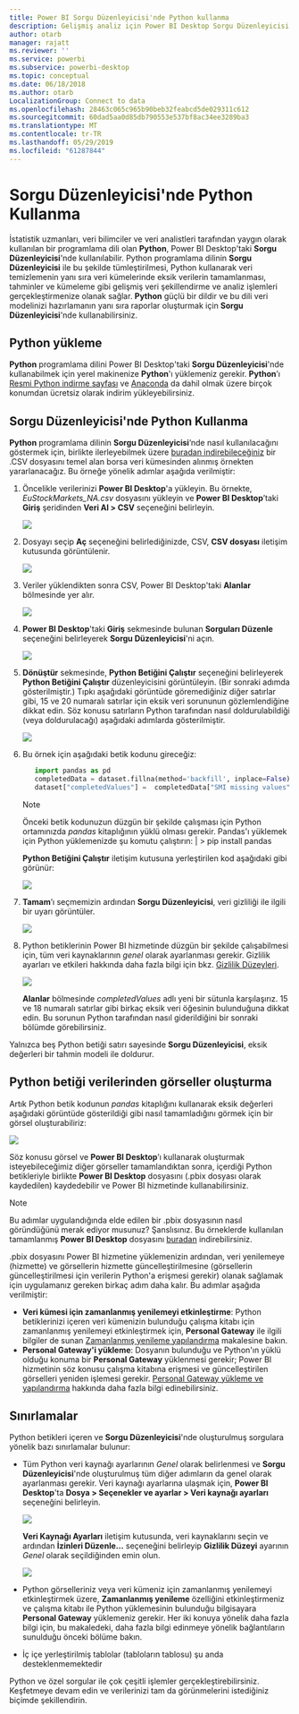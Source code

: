 ```yaml
---
title: Power BI Sorgu Düzenleyicisi'nde Python kullanma
description: Gelişmiş analiz için Power BI Desktop Sorgu Düzenleyicisi'nde Python kullanma
author: otarb
manager: rajatt
ms.reviewer: ''
ms.service: powerbi
ms.subservice: powerbi-desktop
ms.topic: conceptual
ms.date: 06/18/2018
ms.author: otarb
LocalizationGroup: Connect to data
ms.openlocfilehash: 28463c065c965b90beb32feabcd5de029311c612
ms.sourcegitcommit: 60dad5aa0d85db790553e537bf8ac34ee3289ba3
ms.translationtype: MT
ms.contentlocale: tr-TR
ms.lasthandoff: 05/29/2019
ms.locfileid: "61287844"
---
```

# <a name="using-python-in-query-editor"></a>Sorgu Düzenleyicisi'nde Python Kullanma
İstatistik uzmanları, veri bilimciler ve veri analistleri tarafından yaygın olarak kullanılan bir programlama dili olan **Python**, Power BI Desktop'taki **Sorgu Düzenleyicisi**'nde kullanılabilir. Python programlama dilinin **Sorgu Düzenleyicisi** ile bu şekilde tümleştirilmesi, Python kullanarak veri temizlemenin yanı sıra veri kümelerinde eksik verilerin tamamlanması, tahminler ve kümeleme gibi gelişmiş veri şekillendirme ve analiz işlemleri gerçekleştirmenize olanak sağlar. **Python** güçlü bir dildir ve bu dili veri modelinizi hazırlamanın yanı sıra raporlar oluşturmak için **Sorgu Düzenleyicisi**'nde kullanabilirsiniz.

## <a name="installing-python"></a>Python yükleme
**Python** programlama dilini Power BI Desktop'taki **Sorgu Düzenleyicisi**'nde kullanabilmek için yerel makinenize **Python**'ı yüklemeniz gerekir. **Python**’ı [Resmi Python indirme sayfası](https://www.python.org/) ve [Anaconda](https://anaconda.org/anaconda/python/) da dahil olmak üzere birçok konumdan ücretsiz olarak indirim yükleyebilirsiniz.

## <a name="using-python-in-query-editor"></a>Sorgu Düzenleyicisi'nde Python Kullanma
**Python** programlama dilinin **Sorgu Düzenleyicisi**’nde nasıl kullanılacağını göstermek için, birlikte ilerleyebilmek üzere [buradan indirebileceğiniz](http://download.microsoft.com/download/F/8/A/F8AA9DC9-8545-4AAE-9305-27AD1D01DC03/EuStockMarkets_NA.csv) bir .CSV dosyasını temel alan borsa veri kümesinden alınmış örnekten yararlanacağız. Bu örneğe yönelik adımlar aşağıda verilmiştir:

1. Öncelikle verilerinizi **Power BI Desktop**'a yükleyin. Bu örnekte, *EuStockMarkets_NA.csv* dosyasını yükleyin ve **Power BI Desktop**’taki **Giriş** şeridinden **Veri Al > CSV** seçeneğini belirleyin.
   
   ![](media/desktop-python-in-query-editor/python-in-query-editor-1.png)
2. Dosyayı seçip **Aç** seçeneğini belirlediğinizde, CSV, **CSV dosyası** iletişim kutusunda görüntülenir.
   
   ![](media/desktop-python-in-query-editor/python-in-query-editor-2.png)
3. Veriler yüklendikten sonra CSV, Power BI Desktop'taki **Alanlar** bölmesinde yer alır.
   
   ![](media/desktop-python-in-query-editor/python-in-query-editor-3.png)
4. **Power BI Desktop**'taki **Giriş** sekmesinde bulunan **Sorguları Düzenle** seçeneğini belirleyerek **Sorgu Düzenleyicisi**'ni açın.
   
   ![](media/desktop-python-in-query-editor/python-in-query-editor-4.png)
5. **Dönüştür** sekmesinde, **Python Betiğini Çalıştır** seçeneğini belirleyerek **Python Betiğini Çalıştır** düzenleyicisini görüntüleyin. (Bir sonraki adımda gösterilmiştir.) Tıpkı aşağıdaki görüntüde göremediğiniz diğer satırlar gibi, 15 ve 20 numaralı satırlar için eksik veri sorununun gözlemlendiğine dikkat edin. Söz konusu satırların Python tarafından nasıl doldurulabildiği (veya doldurulacağı) aşağıdaki adımlarda gösterilmiştir.
   
   ![](media/desktop-python-in-query-editor/python-in-query-editor-5.png)
6. Bu örnek için aşağıdaki betik kodunu gireceğiz:
   
    ```python
       import pandas as pd
       completedData = dataset.fillna(method='backfill', inplace=False)
       dataset["completedValues"] =  completedData["SMI missing values"]
   ```

   > [!NOTE]
   > Önceki betik kodunuzun düzgün bir şekilde çalışması için Python ortamınızda *pandas* kitaplığının yüklü olması gerekir. Pandas'ı yüklemek için Python yüklemenizde şu komutu çalıştırın: |      > pip install pandas
   > 
   > 
   
   **Python Betiğini Çalıştır** iletişim kutusuna yerleştirilen kod aşağıdaki gibi görünür:
   
   ![](media/desktop-python-in-query-editor/python-in-query-editor-5b.png)
7. **Tamam**’ı seçmemizin ardından **Sorgu Düzenleyicisi**, veri gizliliği ile ilgili bir uyarı görüntüler.
   
   ![](media/desktop-python-in-query-editor/python-in-query-editor-6.png)
8. Python betiklerinin Power BI hizmetinde düzgün bir şekilde çalışabilmesi için, tüm veri kaynaklarının *genel* olarak ayarlanması gerekir. Gizlilik ayarları ve etkileri hakkında daha fazla bilgi için bkz. [Gizlilik Düzeyleri](desktop-privacy-levels.md).
   
   ![](media/desktop-python-in-query-editor/python-in-query-editor-7.png)
   
   **Alanlar** bölmesinde *completedValues* adlı yeni bir sütunla karşılaşırız. 15 ve 18 numaralı satırlar gibi birkaç eksik veri öğesinin bulunduğuna dikkat edin. Bu sorunun Python tarafından nasıl giderildiğini bir sonraki bölümde görebilirsiniz.
   

Yalnızca beş Python betiği satırı sayesinde **Sorgu Düzenleyicisi**, eksik değerleri bir tahmin modeli ile doldurur.

## <a name="creating-visuals-from-python-script-data"></a>Python betiği verilerinden görseller oluşturma
Artık Python betik kodunun *pandas* kitaplığını kullanarak eksik değerleri aşağıdaki görüntüde gösterildiği gibi nasıl tamamladığını görmek için bir görsel oluşturabiliriz:

![](media/desktop-python-in-query-editor/python-in-query-editor-8.png)

Söz konusu görsel ve **Power BI Desktop**’ı kullanarak oluşturmak isteyebileceğimiz diğer görseller tamamlandıktan sonra, içerdiği Python betikleriyle birlikte **Power BI Desktop** dosyasını (.pbix dosyası olarak kaydedilen) kaydedebilir ve Power BI hizmetinde kullanabilirsiniz.

> [!NOTE]
> Bu adımlar uygulandığında elde edilen bir .pbix dosyasının nasıl göründüğünü merak ediyor musunuz? Şanslısınız. Bu örneklerde kullanılan tamamlanmış **Power BI Desktop** dosyasını [buradan](http://download.microsoft.com/download/A/B/C/ABCF5589-B88F-49D4-ADEB-4A623589FC09/Complete%20Values%20with%20Python%20in%20PQ.pbix) indirebilirsiniz.

.pbix dosyasını Power BI hizmetine yüklemenizin ardından, veri yenilemeye (hizmette) ve görsellerin hizmette güncelleştirilmesine (görsellerin güncelleştirilmesi için verilerin Python'a erişmesi gerekir) olanak sağlamak için uygulamanız gereken birkaç adım daha kalır. Bu adımlar aşağıda verilmiştir:

* **Veri kümesi için zamanlanmış yenilemeyi etkinleştirme**: Python betiklerinizi içeren veri kümenizin bulunduğu çalışma kitabı için zamanlanmış yenilemeyi etkinleştirmek için, **Personal Gateway** ile ilgili bilgiler de sunan [Zamanlanmış yenileme yapılandırma](refresh-scheduled-refresh.md) makalesine bakın.
* **Personal Gateway'i yükleme**: Dosyanın bulunduğu ve Python'ın yüklü olduğu konuma bir **Personal Gateway** yüklenmesi gerekir; Power BI hizmetinin söz konusu çalışma kitabına erişmesi ve güncelleştirilen görselleri yeniden işlemesi gerekir. [Personal Gateway yükleme ve yapılandırma](personal-gateway.md) hakkında daha fazla bilgi edinebilirsiniz.

## <a name="limitations"></a>Sınırlamalar
Python betikleri içeren ve **Sorgu Düzenleyicisi**'nde oluşturulmuş sorgulara yönelik bazı sınırlamalar bulunur:

* Tüm Python veri kaynağı ayarlarının *Genel* olarak belirlenmesi ve **Sorgu Düzenleyicisi**'nde oluşturulmuş tüm diğer adımların da genel olarak ayarlanması gerekir. Veri kaynağı ayarlarına ulaşmak için, **Power BI Desktop**'ta **Dosya > Seçenekler ve ayarlar > Veri kaynağı ayarları** seçeneğini belirleyin.
  
  ![](media/desktop-python-in-query-editor/python-in-query-editor-9.png)
  
  **Veri Kaynağı Ayarları** iletişim kutusunda, veri kaynaklarını seçin ve ardından **İzinleri Düzenle...** seçeneğini belirleyip **Gizlilik Düzeyi** ayarının *Genel* olarak seçildiğinden emin olun.
  
  ![](media/desktop-python-in-query-editor/python-in-query-editor-10.png)    
* Python görselleriniz veya veri kümeniz için zamanlanmış yenilemeyi etkinleştirmek üzere, **Zamanlanmış yenileme** özelliğini etkinleştirmeniz ve çalışma kitabı ile Python yüklemesinin bulunduğu bilgisayara **Personal Gateway** yüklemeniz gerekir. Her iki konuya yönelik daha fazla bilgi için, bu makaledeki, daha fazla bilgi edinmeye yönelik bağlantıların sunulduğu önceki bölüme bakın.
* İç içe yerleştirilmiş tablolar (tabloların tablosu) şu anda desteklenmemektedir 

Python ve özel sorgular ile çok çeşitli işlemler gerçekleştirebilirsiniz. Keşfetmeye devam edin ve verilerinizi tam da görünmelerini istediğiniz biçimde şekillendirin.

